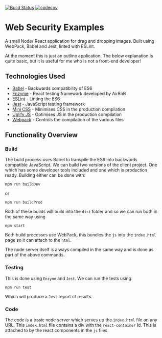[![Build Status](https://travis-ci.com/JamesCollerton/React_Drag_and_Drop.svg?branch=master)](https://travis-ci.com/JamesCollerton/React_Drag_and_Drop)
[![codecov](https://codecov.io/gh/JamesCollerton/React_Drag_and_Drop/branch/master/graph/badge.svg)](https://codecov.io/gh/JamesCollerton/React_Drag_and_Drop)

# Web Security Examples

A small Node/ React application for drag and dropping images. Built using WebPack, Babel and Jest, linted with ESLint.

At the moment this is just an outline application. The below explanation is quite basic, but it is useful for me who is not a front-end developer!

## Technologies Used

- [Babel](https://babeljs.io/) - Backwards compatibility of ES6
- [Enzyme](https://airbnb.io/enzyme/) - React testing framework developed by AirBnB
- [ESLint](https://eslint.org/) - Linting the ES6
- [Jest](https://jestjs.io/) - JavaScript testing framework
- [Mini CSS](https://minicss.org/) - Minimises CSS in the production compilation
- [Uglify JS](https://www.npmjs.com/package/uglify-js) - Optimises JS in the production compilation
- [Webpack](https://webpack.js.org/) - Controls the compilation of the various files

## Functionality Overview

### Build

The build process uses Babel to transpile the ES6 into backwards compatible JavaScript. We can build two versions of the client project. One which has some developer tools included and one which is production ready. Building either can be done with:

```
npm run buildDev
```

or

```
npm run buildProd
```

Both of these builds will build into the `dist` folder and so we can run both in the same way using

```
npm start
```

Both build processes use WebPack, this bundles the `js` into the `index.html` page so it can attach to the `html`.

The node server itself is always compiled in the same way and is done as part of the above commands.

### Testing

This is done using `Enzyme` and `Jest`. We can run the tests using:

```
npm run test
```

Which will produce a `Jest` report of results.

### Code

The code is a basic node server which serves up the `index.html` file on any URL. This `index.html` file contains a div with the `react-container` Id. This is attached to by the react components in the `js` files.
